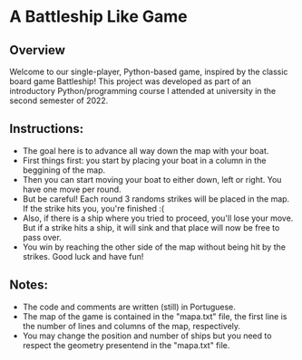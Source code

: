 # A Battleship Like Game


## Overview 
Welcome to our single-player, Python-based game, inspired by the classic board game Battleship! This project was developed as part of an introductory Python/programming course I attended at university in the second semester of 2022.

## Instructions:
* The goal here is to advance all way down the map with your boat.
* First things first: you start by placing your boat in a column in the beggining of the map.
* Then you can start moving your boat to either down, left or right. You have one move per round.
* But be careful! Each round 3 randoms strikes will be placed in the map. If the strike hits you, you're finished :(
* Also, if there is a ship where you tried to proceed, you'll lose your move. But if a strike hits a ship, it will sink and that place will now be free to pass over.
* You win by reaching the other side of the map without being hit by the strikes. Good luck and have fun!

## Notes:
* The code and comments are written (still) in Portuguese.
* The map of the game is contained in the "mapa.txt" file, the first line is the number of lines and columns of the map, respectively.
* You may change the position and number of ships but you need to respect the geometry presentend in the "mapa.txt" file.

